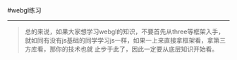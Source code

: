 #webgl练习

--------

 > 总的来说，如果大家想学习webgl的知识，不要首先从three等框架入手，就如同有没有js基础的同学学习js一样，如果一上来直接拿框架看，拿第三方库看，那你的技术也就
   止步于此了，因此一定要从底层知识开始看。
